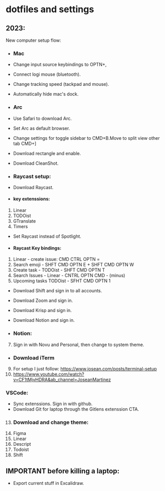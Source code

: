 # dotfiles and settings

## 2023:

New computer setup flow:
* ### Mac 
* Change input source keybindings to OPTN+,
* Connect logi mouse (bluetooth).
* Change tracking speed (tackpad and mouse).
* Automatically hide mac's dock.


* ### Arc
* Use Safari to download Arc. 
* Set Arc as default browser.
* Change settings for toggle sidebar to CMD+B.Move to split view other tab CMD+]


* Download rectangle and enable.

* Download CleanShot.

* ### Raycast setup: 
* Download Raycast.
* #### key extenssions:
1. Linear
2. TODOist
3. GTranslate
4. Timers
* Set Raycast instead of Spotlight.
* #### Raycast Key bindings:
1. Linear - create issue: CMD CTRL OPTN =
2. Search emoji - SHFT CMD OPTN E + SHFT CMD OPTN W
3. Create task - TODOist - SHFT CMD OPTN T
4. Search Issues - Linear - CNTRL OPTN CMD - (minus)
5. Upcoming tasks TODOist - SFHT CMD OPTN 1


* Download Shift and sign in to all accounts.


* Download Zoom and sign in.


* Download Krisp and sign in.


* Download Notion and sign in.


* ### Notion:
7. Sign in with Novu and Personal, then change to system theme.


* ### Download iTerm
9. For setup I just follow: https://www.josean.com/posts/terminal-setup
10. https://www.youtube.com/watch?v=CF1tMjvHDRA&ab_channel=JoseanMartinez


### VSCode:
* Sync extenssions. Sign in with github.
* Download Git for laptop through the Gitlens extenssion CTA.



13. ### Download and change theme:
14. Figma
15. Linear
16. Descript
17. Todoist
18. Shift


## IMPORTANT before killing a laptop:
* Export current stuff in Excalidraw.   